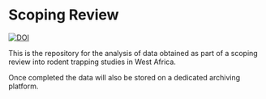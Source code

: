 # Scoping Review

[![DOI](https://zenodo.org/badge/336242707.svg)](https://zenodo.org/badge/latestdoi/336242707)

This is the repository for the analysis of data obtained as part of a scoping review into rodent trapping studies in West Africa.

Once completed the data will also be stored on a dedicated archiving platform.
